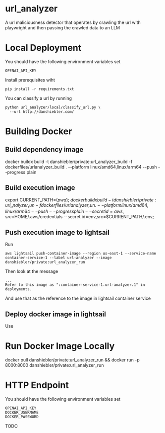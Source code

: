 # url_analyzer
A url maliciousness detector that operates by crawling the url with playwright and then passing the crawled data to an LLM

# Local Deployment
You should have the following environment variables set
```
OPENAI_API_KEY
```

Install prerequisites wiht
```
pip install -r requirements.txt
```

You can classify a url by running
```
python url_analyzer/local/classify_url.py \
  --url http://danshiebler.com/
```


# Building Docker

## Build dependency image
docker buildx build -t   danshiebler/private:url_analyzer_build -f dockerfiles/urlanalyzer_build . --platform linux/amd64,linux/arm64  --push --progress plain


## Build execution image
export CURRENT_PATH=$(pwd); \
docker buildx build -t   danshiebler/private:url_analyzer_run -f dockerfiles/urlanalyzer_run . --platform linux/amd64,linux/arm64  --push --progress plain --secret id=aws,src=$HOME/.aws/credentials --secret id=env,src=$CURRENT_PATH/.env;

## Push execution image to lightsail

Run
```
aws lightsail push-container-image --region us-east-1 --service-name container-service-1 --label url-analyzer --image danshiebler/private:url_analyzer_run
```

Then look at the message 
```
...
Refer to this image as ":container-service-1.url-analyzer.1" in deployments.
```

And use that as the reference to the image in lightsail container service

## Deploy docker image in lightsail
Use 


# Run Docker Image Locally
docker pull danshiebler/private:url_analyzer_run && docker run -p 8000:8000  danshiebler/private:url_analyzer_run

# HTTP Endpoint
You should have the following environment variables set
```
OPENAI_API_KEY
DOCKER_USERNAME
DOCKER_PASSWORD
```

TODO